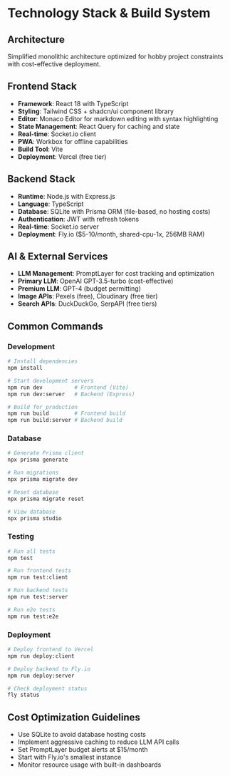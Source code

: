 # Technology Stack & Build System

## Architecture
Simplified monolithic architecture optimized for hobby project constraints with cost-effective deployment.

## Frontend Stack
- **Framework**: React 18 with TypeScript
- **Styling**: Tailwind CSS + shadcn/ui component library
- **Editor**: Monaco Editor for markdown editing with syntax highlighting
- **State Management**: React Query for caching and state
- **Real-time**: Socket.io client
- **PWA**: Workbox for offline capabilities
- **Build Tool**: Vite
- **Deployment**: Vercel (free tier)

## Backend Stack
- **Runtime**: Node.js with Express.js
- **Language**: TypeScript
- **Database**: SQLite with Prisma ORM (file-based, no hosting costs)
- **Authentication**: JWT with refresh tokens
- **Real-time**: Socket.io server
- **Deployment**: Fly.io ($5-10/month, shared-cpu-1x, 256MB RAM)

## AI & External Services
- **LLM Management**: PromptLayer for cost tracking and optimization
- **Primary LLM**: OpenAI GPT-3.5-turbo (cost-effective)
- **Premium LLM**: GPT-4 (budget permitting)
- **Image APIs**: Pexels (free), Cloudinary (free tier)
- **Search APIs**: DuckDuckGo, SerpAPI (free tiers)

## Common Commands

### Development
```bash
# Install dependencies
npm install

# Start development servers
npm run dev          # Frontend (Vite)
npm run dev:server   # Backend (Express)

# Build for production
npm run build        # Frontend build
npm run build:server # Backend build
```

### Database
```bash
# Generate Prisma client
npx prisma generate

# Run migrations
npx prisma migrate dev

# Reset database
npx prisma migrate reset

# View database
npx prisma studio
```

### Testing
```bash
# Run all tests
npm test

# Run frontend tests
npm run test:client

# Run backend tests  
npm run test:server

# Run e2e tests
npm run test:e2e
```

### Deployment
```bash
# Deploy frontend to Vercel
npm run deploy:client

# Deploy backend to Fly.io
npm run deploy:server

# Check deployment status
fly status
```

## Cost Optimization Guidelines
- Use SQLite to avoid database hosting costs
- Implement aggressive caching to reduce LLM API calls
- Set PromptLayer budget alerts at $15/month
- Start with Fly.io's smallest instance
- Monitor resource usage with built-in dashboards